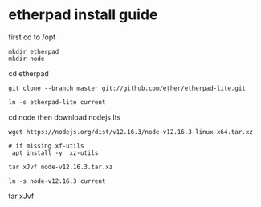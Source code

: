# etherpad install guide

first cd to /opt 
```
mkdir etherpad
mkdir node
```
cd etherpad
```
git clone --branch master git://github.com/ether/etherpad-lite.git

ln -s etherpad-lite current 
```
cd node then download nodejs lts
```
wget https://nodejs.org/dist/v12.16.3/node-v12.16.3-linux-x64.tar.xz

# if missing xf-utils 
 apt install -y  xz-utils
 
tar xJvf node-v12.16.3.tar.xz

ln -s node-v12.16.3 current  
```


tar xJvf

